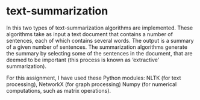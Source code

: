 # text-summarization
In this two types of text-summarization algorithms are implemented. These algorithms take
as input a text document that contains a number of sentences, each of which contains several words. The
output is a summary of a given number of sentences. The summarization algorithms generate the summary by
selecting some of the sentences in the document, that are deemed to be important
(this process is known as ‘extractive’ summarization).

For this assignment, I have used these Python modules: 
NLTK (for text processing), 
NetworkX (for graph processing)
Numpy (for numerical computations, such as matrix operations).

